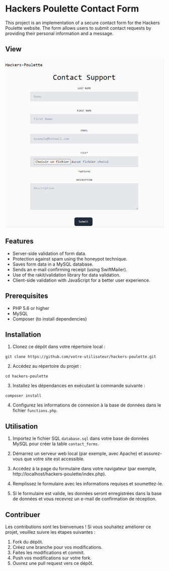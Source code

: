# Hackers Poulette Contact Form

This project is an implementation of a secure contact form for the Hackers Poulette website. The form allows users to submit contact requests by providing their personal information and a message.

## View

![view.png](view.png)

## Features

- Server-side validation of form data.
- Protection against spam using the honeypot technique.
- Saves form data in a MySQL database.
- Sends an e-mail confirming receipt (using SwiftMailer).
- Use of the rakit/validation library for data validation.
- Client-side validation with JavaScript for a better user experience.

## Prerequisites

- PHP 5.6 or higher
- MySQL
- Composer (to install dependencies)

## Installation

1. Clonez ce dépôt dans votre répertoire local :

`git clone https://github.com/votre-utilisateur/hackers-poulette.git`

2. Accédez au répertoire du projet :

`cd hackers-poulette`

3. Installez les dépendances en exécutant la commande suivante :

`composer install`

4. Configurez les informations de connexion à la base de données dans le fichier `functions.php`.

## Utilisation

1. Importez le fichier SQL `database.sql` dans votre base de données MySQL pour créer la table `contact_forms`.

2. Démarrez un serveur web local (par exemple, avec Apache) et assurez-vous que votre site est accessible.

3. Accédez à la page du formulaire dans votre navigateur (par exemple, http://localhost/hackers-poulette/index.php).

4. Remplissez le formulaire avec les informations requises et soumettez-le.

5. Si le formulaire est valide, les données seront enregistrées dans la base de données et vous recevrez un e-mail de confirmation de réception.

## Contribuer

Les contributions sont les bienvenues ! Si vous souhaitez améliorer ce projet, veuillez suivre les étapes suivantes :

1. Fork du dépôt.
2. Créez une branche pour vos modifications.
3. Faites les modifications et commit.
4. Push vos modifications sur votre fork.
5. Ouvrez une pull request vers ce dépôt.
